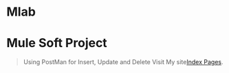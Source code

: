 # Mlab
# Mule Soft Project 
> Using PostMan for Insert, Update and Delete
Visit My site[Index Pages](https://mulesoft1.herokuapp.com).  
